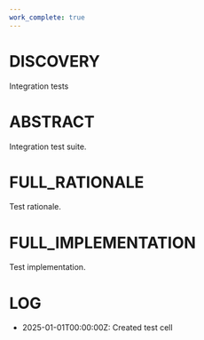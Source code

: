 ```yaml
---
work_complete: true
---
```


# DISCOVERY
Integration tests

# ABSTRACT
Integration test suite.

# FULL_RATIONALE
Test rationale.

# FULL_IMPLEMENTATION
Test implementation.

# LOG
- 2025-01-01T00:00:00Z: Created test cell
